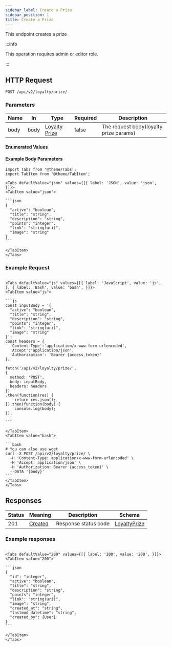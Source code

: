 ```yaml
---
sidebar_label: Create a Prize
sidebar_position: 1
title: Create a Prize
---
```


This endpoint creates a prize

:::info

This operation requires admin or editor role.

:::


## HTTP Request

`POST /api/v2/loyalty/prize/`

### Parameters

|Name|In| Type                                                         |Required| Description                            |
|---|---|--------------------------------------------------------------|---|----------------------------------------|
|body|body| [Loyalty Prize](/docs/apireference/v2/schemas/loyalty_prize) |false| The request body(loyalty prize params) |

#### Enumerated Values

#### Example Body Parameters

````mdx-code-block
import Tabs from '@theme/Tabs';
import TabItem from '@theme/TabItem';

<Tabs defaultValue="json" values={[{ label: 'JSON', value: 'json', }]}>
<TabItem value="json">

```json
{
  "active": "boolean",
  "title": "string",
  "description": "string",
  "points": "integer",
  "link": "string(uri)",
  "image": "string"
}
```

</TabItem>
</Tabs>
````

### Example Request

````mdx-code-block

<Tabs defaultValue="js" values={[{ label: 'JavaScript', value: 'js', }, { label: 'Bash', value: 'bash', }]}>
<TabItem value="js">

```js
const inputBody = '{
  "active": "boolean",
  "title": "string",
  "description": "string",
  "points": "integer",
  "link": "string(uri)",
  "image": "string"
}';
const headers = {
  'Content-Type':'application/x-www-form-urlencoded',
  'Accept':'application/json',
  'Authorization': 'Bearer {access_token}'
};

fetch('/api/v2/loyalty/prize/',
{
  method: 'POST',
  body: inputBody,
  headers: headers
})
.then(function(res) {
    return res.json();
}).then(function(body) {
    console.log(body);
});

```

</TabItem>
<TabItem value="bash">

```bash
# You can also use wget
curl -X POST /api/v2/loyalty/prize/ \
  -H 'Content-Type: application/x-www-form-urlencoded' \
  -H 'Accept: application/json' \
  -H 'Authorization: Bearer {access_token}' \
  --DATA '{body}'
```
</TabItem>
</Tabs>
````

## Responses

|Status|Meaning|Description|Schema|
|---|---|---|---|
|201|[Created](https://tools.ietf.org/html/rfc7231#section-6.3.2)|Response status code|[LoyaltyPrize](/docs/apireference/v2/schemas/loyalty_prize)|

### Example responses


````mdx-code-block

<Tabs defaultValue="200" values={[{ label: '200', value: '200', }]}>
<TabItem value="200">

```json
{
  "id": "integer",
  "active": "boolean",
  "title": "string",
  "description": "string",
  "points": "integer",
  "link": "string(uri)",
  "image": "string",
  "created_at": "string",
  "lastmod_datetime": "string",
  "created_by": {User}
}
```

</TabItem>
</Tabs>
````




